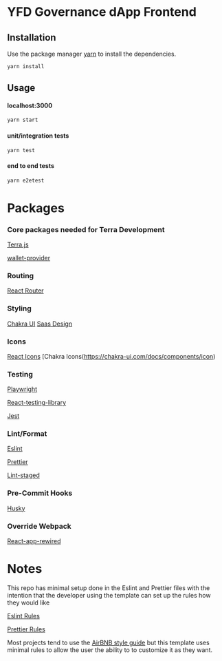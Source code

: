 # YFD Governance dApp Frontend

## Installation

Use the package manager [yarn](https://yarnpkg.com/) to install the dependencies.

```bash
yarn install
```

## Usage

#### localhost:3000

```typescript
yarn start
```

#### unit/integration tests

```typescript
yarn test
```

#### end to end tests

```typescript
yarn e2etest
```

# Packages

### Core packages needed for Terra Development

[Terra.js](https://terra-money.github.io/terra.js/)

[wallet-provider](https://github.com/terra-money/wallet-provider)

### Routing

[React Router](https://reactrouter.com/)

### Styling

[Chakra UI](https://chakra-ui.com/)
[Saas Design](https://saas-ui.dev/)

### Icons

[React Icons](https://react-icons.github.io/react-icons)
[Chakra Icons(https://chakra-ui.com/docs/components/icon)

### Testing

[Playwright](https://playwright.dev/)

[React-testing-library](https://testing-library.com/docs/react-testing-library/intro)

[Jest](https://jestjs.io/)

### Lint/Format

[Eslint](https://eslint.org/)

[Prettier](https://prettier.io/)

[Lint-staged](https://github.com/okonet/lint-staged)

### Pre-Commit Hooks

[Husky](https://typicode.github.io/husky/#/)

### Override Webpack

[React-app-rewired](https://github.com/timarney/react-app-rewired)

# Notes

This repo has minimal setup done in the Eslint and Prettier files with the intention that the developer using the template can set up the rules how they would like

[Eslint Rules](https://eslint.org/docs/developer-guide/working-with-rules)

[Prettier Rules](https://prettier.io/docs/en/options.html)

Most projects tend to use the [AirBNB style guide](https://github.com/airbnb/javascript) but this template uses minimal rules to allow the user the ability to to customize it as they want.
